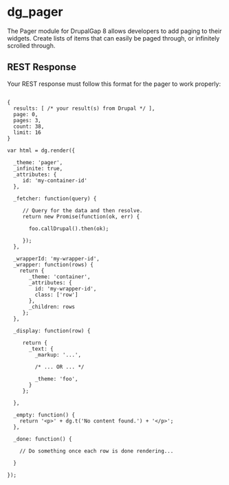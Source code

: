 # dg_pager

The Pager module for DrupalGap 8 allows developers to add paging to their widgets. Create lists of items that can easily
be paged through, or infinitely scrolled through.

## REST Response

Your REST response must follow this format for the pager to work properly:

```

{
  results: [ /* your result(s) from Drupal */ ],
  page: 0,
  pages: 3,
  count: 38,
  limit: 16
}

```

```
var html = dg.render({
                     
  _theme: 'pager',
  _infinite: true,
  _attributes: {
     id: 'my-container-id'
  },
  
  _fetcher: function(query) {
  
     // Query for the data and then resolve.
     return new Promise(function(ok, err) {
       
       foo.callDrupal().then(ok);
       
     });
  },
  
  _wrapperId: 'my-wrapper-id',
  _wrapper: function(rows) {
    return {
       _theme: 'container',
       _attributes: {
         id: 'my-wrapper-id',
         class: ['row']
       },
       _children: rows
     };
  },
  
  _display: function(row) {
  
     return {
       _text: {
         _markup: '...',
         
         /* ... OR ... */
         
         _theme: 'foo',
       }
     };
  
  },
  
  _empty: function() {
    return '<p>' + dg.t('No content found.') + '</p>';
  },
  
  _done: function() {
  
    // Do something once each row is done rendering...
  
  }
  
});
```